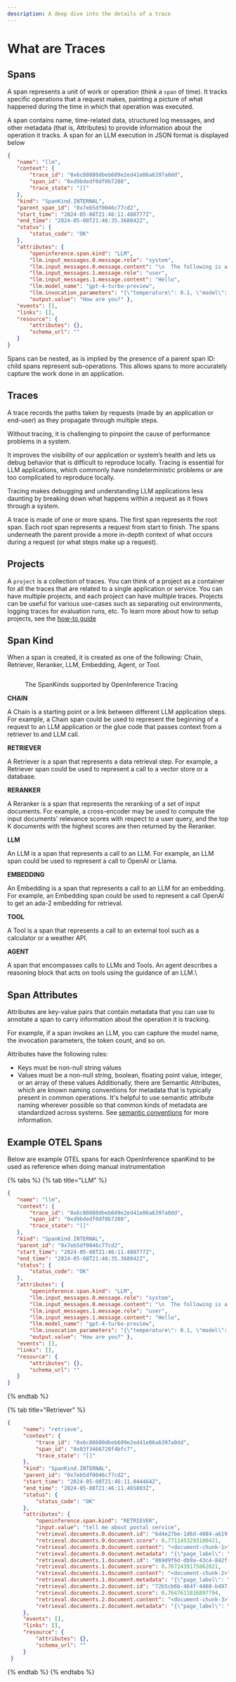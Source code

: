 ```yaml
---
description: A deep dive into the details of a trace
---
```


# What are Traces

## Spans <a href="#user-content-spans" id="user-content-spans"></a>

A span represents a unit of work or operation (think a `span` of time). It tracks specific operations that a request makes, painting a picture of what happened during the time in which that operation was executed.

A span contains name, time-related data, structured log messages, and other metadata (that is, Attributes) to provide information about the operation it tracks. A span for an LLM execution in JSON format is displayed below

```json
{
   "name": "llm",
   "context": {
       "trace_id": "0x6c80880dbeb609e2ed41e06a6397a0dd",
       "span_id": "0xd9bdedf0df0b7208",
       "trace_state": "[]"
   },
   "kind": "SpanKind.INTERNAL",
   "parent_span_id": "0x7eb5df0046c77cd2",
   "start_time": "2024-05-08T21:46:11.480777Z",
   "end_time": "2024-05-08T21:46:35.368042Z",
   "status": {
       "status_code": "OK"
   },
   "attributes": {
       "openinference.span.kind": "LLM",
       "llm.input_messages.0.message.role": "system",
       "llm.input_messages.0.message.content": "\n  The following is a friendly conversation between a user and an AI assistant.\n  The assistant is talkative and provides lots of specific details from its context.\n  If the assistant does not know the answer to a question, it truthfully says it\n  does not know.\n\n  Here are the relevant documents for the context:\n\n  page_label: 7\nfile_path: /Users/mikeldking/work/openinference/python/examples/llama-index-new/backend/data/101.pdf\n\nDomestic Mail Manual \u2022 Updated 7-9-23101\n101.6.4Retail Mail: Physical Standards for Letters, Cards, Flats, and Parcels\na. No piece may weigh more than 70 pounds.\nb. The combined length and girth of a piece (the length of its longest side plus \nthe distance around its thickest part) may not exceed 108 inches.\nc. Lower size or weight standards apply to mail addressed to certain APOs and \nFPOs, subject to 703.2.0  and 703.4.0  and for Department of State mail, \nsubject to 703.3.0 .\n\npage_label: 6\nfile_path: /Users/mikeldking/work/openinference/python/examples/llama-index-new/backend/data/101.pdf\n\nDomestic Mail Manual \u2022 Updated 7-9-23101\n101.6.2.10Retail Mail: Physical Standards for Letters, Cards, Flats, and Parcels\na. The reply half of a double card must be used for reply only and may not be \nused to convey a message to the original addressee or to send statements \nof account. The reply half may be formatted for response purposes (e.g., contain blocks for completion by the addressee).\nb. A double card must be folded before mailing and prepared so that the \naddress on the reply half is on the inside when the double card is originally \nmailed. The address side of the reply half may be prepared as Business \nReply Mail, Courtesy Reply Mail, meter reply mail, or as a USPS Returns service label.\nc. Plain stickers, seals, or a single wire stitch (staple) may be used to fasten the \nopen edge at the top or bottom once the card is folded if affixed so that the \ninner surfaces of the cards can be readily examined. Fasteners must be \naffixed according to the applicable preparation requirements for the price claimed. Any sealing on the left and right sides of the cards, no matter the \nsealing process used, is not permitted.\nd. The first half of a double card must be detached when the reply half is \nmailed for return. \n6.2.10   Enclosures\nEnclosures in double postcards are prohibited at card prices. \n6.3 Nonmachinable Pieces\n6.3.1   Nonmachinable Letters\nLetter-size pieces (except card-size pieces) that meet one or more of the \nnonmachinable characteristics in 1.2 are subject to the nonmachinable \nsurcharge (see 133.1.7 ). \n6.3.2   Nonmachinable Flats\nFlat-size pieces that do not meet the standards in 2.0 are considered parcels, \nand the mailer must pay the applicable parcel price.  \n6.4 Parcels \n[7-9-23]  USPS Ground Advantage \u2014 Retail parcels are eligible for USPS \nTracking and Signature Confirmation service. A USPS Ground Advantage \u2014 \nRetail parcel is the following:\na. A mailpiece that exceeds any one of the maximum dimensions for a flat \n(large envelope). See 2.1.\nb. A flat-size mailpiece, regardless of thickness, that is rigid or nonrectangular. \nc. A flat-size mailpiece that is not uniformly thick under 2.4. \nd.[7-9-23]  A mailpiece that does not exceed 130 inches in combined length \nand girth.\n7.0 Additional Physical Standards for Media Mail and Library \nMail\nThese standards apply to Media Mail and Library Mail:\n\npage_label: 4\nfile_path: /Users/mikeldking/work/openinference/python/examples/llama-index-new/backend/data/101.pdf\n\nDomestic Mail Manual \u2022 Updated 7-9-23101\n101.6.1Retail Mail: Physical Standards for Letters, Cards, Flats, and Parcels\n4.0 Additional Physical Standa rds for Priority Mail Express\nEach piece of Priority Mail Express may not weigh more than 70 pounds. The \ncombined length and girth of a piece (the length of its longest side plus the \ndistance around its thickest part) may not exceed 108 inches. Lower size or weight standards apply to Priority Mail Express addressed to certain APO/FPO \nand DPOs. Priority Mail Express items must be large enough to hold the required \nmailing labels and indicia on a single optical plane without bending or folding.\n5.0 Additional Physical St andards for Priority Mail\nThe maximum weight is 70 pounds. The combined length and girth of a piece \n(the length of its longest side plus the distance around its thickest part) may not \nexceed 108 inches. Lower size and weight standards apply for some APO/FPO \nand DPO mail subject to 703.2.0 , and 703.4.0 , and for Department of State mail \nsubject to 703.3.0 . \n[7-9-23] \n6.0 Additional Physical Standa rds for First-Class Mail and \nUSPS Ground Advantage \u2014 Retail\n[7-9-23]\n6.1 Maximum Weight\n6.1.1   First-Class Mail\nFirst-Class Mail (letters and flats) must not exceed 13 ounces. \n6.1.2   USPS Ground Advantage \u2014 Retail\nUSPS Ground Advantage \u2014 Retail mail must not exceed 70 pounds.\n6.2 Cards Claimed at Card Prices\n6.2.1   Card Price\nA card may be a single or double (reply) stamped card or a single or double postcard. Stamped cards are available from USPS with postage imprinted on \nthem. Postcards are commercially available or privately printed mailing cards. To \nbe eligible for card pricing, a card and each half of a double card must meet the physical standards in 6.2 and the applicable eligibility for the price claimed. \nIneligible cards are subject to letter-size pricing. \n6.2.2   Postcard Dimensions\nEach card and part of a double card claimed at card pricing must be the following: \na. Rectangular.b. Not less than 3-1/2 inches high, 5 inches long, and 0.007 inch thick.\nc. Not more than 4-1/4 inches high, or more than 6 inches long, or greater than \n0.016 inch thick.\nd. Not more than 3.5 ounces (Charge flat-size prices for First-Class Mail \ncard-type pieces over 3.5 ounces.)\n\n  Instruction: Based on the above documents, provide a detailed answer for the user question below.\n  Answer \"don't know\" if not present in the document.\n  ",
       "llm.input_messages.1.message.role": "user",
       "llm.input_messages.1.message.content": "Hello",
       "llm.model_name": "gpt-4-turbo-preview",
       "llm.invocation_parameters": "{\"temperature\": 0.1, \"model\": \"gpt-4-turbo-preview\"}",
       "output.value": "How are you?" },
   "events": [],
   "links": [],
   "resource": {
       "attributes": {},
       "schema_url": ""
   }
}
```

Spans can be nested, as is implied by the presence of a parent span ID: child spans represent sub-operations. This allows spans to more accurately capture the work done in an application.

## Traces <a href="#user-content-traces" id="user-content-traces"></a>

A trace records the paths taken by requests (made by an application or end-user) as they propagate through multiple steps.

Without tracing, it is challenging to pinpoint the cause of performance problems in a system.

It improves the visibility of our application or system’s health and lets us debug behavior that is difficult to reproduce locally. Tracing is essential for LLM applications, which commonly have nondeterministic problems or are too complicated to reproduce locally.

Tracing makes debugging and understanding LLM applications less daunting by breaking down what happens within a request as it flows through a system.

A trace is made of one or more spans. The first span represents the root span. Each root span represents a request from start to finish. The spans underneath the parent provide a more in-depth context of what occurs during a request (or what steps make up a request).

## Projects

A `project` is a collection of traces. You can think of a project as a container for all the traces that are related to a single application or service. You can have multiple projects, and each project can have multiple traces. Projects can be useful for various use-cases such as separating out environments, logging traces for evaluation runs, etc. To learn more about how to setup projects, see the [how-to guide](../how-to-tracing/setup-tracing/setup-projects.md)

## Span Kind

When a span is created, it is created as one of the following: Chain, Retriever, Reranker, LLM, Embedding, Agent, or Tool.

<figure><img src="https://storage.googleapis.com/arize-assets/phoenix/assets/images/span_kinds.png" alt=""><figcaption><p>The SpanKinds supported by OpenInference Tracing</p></figcaption></figure>

**CHAIN**

A Chain is a starting point or a link between different LLM application steps. For example, a Chain span could be used to represent the beginning of a request to an LLM application or the glue code that passes context from a retriever to and LLM call.

**RETRIEVER**

A Retriever is a span that represents a data retrieval step. For example, a Retriever span could be used to represent a call to a vector store or a database.

**RERANKER**

A Reranker is a span that represents the reranking of a set of input documents. For example, a cross-encoder may be used to compute the input documents' relevance scores with respect to a user query, and the top K documents with the highest scores are then returned by the Reranker.

**LLM**

An LLM is a span that represents a call to an LLM. For example, an LLM span could be used to represent a call to OpenAI or Llama.

**EMBEDDING**

An Embedding is a span that represents a call to an LLM for an embedding. For example, an Embedding span could be used to represent a call OpenAI to get an ada-2 embedding for retrieval.

**TOOL**

A Tool is a span that represents a call to an external tool such as a calculator or a weather API.

**AGENT**

A span that encompasses calls to LLMs and Tools. An agent describes a reasoning block that acts on tools using the guidance of an LLM.\\

## Span Attributes

Attributes are key-value pairs that contain metadata that you can use to annotate a span to carry information about the operation it is tracking.

For example, if a span invokes an LLM, you can capture the model name, the invocation parameters, the token count, and so on.

Attributes have the following rules:

* Keys must be non-null string values
* Values must be a non-null string, boolean, floating point value, integer, or an array of these values Additionally, there are Semantic Attributes, which are known naming conventions for metadata that is typically present in common operations. It's helpful to use semantic attribute naming wherever possible so that common kinds of metadata are standardized across systems. See [semantic conventions](https://github.com/Arize-ai/openinference/blob/main/spec/semantic_conventions.md) for more information.

## Example OTEL Spans

Below are example OTEL spans for each OpenInference spanKind to be used as reference when doing manual instrumentation

{% tabs %}
{% tab title="LLM" %}
```json
{
   "name": "llm",
   "context": {
       "trace_id": "0x6c80880dbeb609e2ed41e06a6397a0dd",
       "span_id": "0xd9bdedf0df0b7208",
       "trace_state": "[]"
   },
   "kind": "SpanKind.INTERNAL",
   "parent_id": "0x7eb5df0046c77cd2",
   "start_time": "2024-05-08T21:46:11.480777Z",
   "end_time": "2024-05-08T21:46:35.368042Z",
   "status": {
       "status_code": "OK"
   },
   "attributes": {
       "openinference.span.kind": "LLM",
       "llm.input_messages.0.message.role": "system",
       "llm.input_messages.0.message.content": "\n  The following is a friendly conversation between a user and an AI assistant.\n  The assistant is talkative and provides lots of specific details from its context.\n  If the assistant does not know the answer to a question, it truthfully says it\n  does not know.\n\n  Here are the relevant documents for the context:\n\n  page_label: 7\nfile_path: /Users/mikeldking/work/openinference/python/examples/llama-index-new/backend/data/101.pdf\n\nDomestic Mail Manual \u2022 Updated 7-9-23101\n101.6.4Retail Mail: Physical Standards for Letters, Cards, Flats, and Parcels\na. No piece may weigh more than 70 pounds.\nb. The combined length and girth of a piece (the length of its longest side plus \nthe distance around its thickest part) may not exceed 108 inches.\nc. Lower size or weight standards apply to mail addressed to certain APOs and \nFPOs, subject to 703.2.0  and 703.4.0  and for Department of State mail, \nsubject to 703.3.0 .\n\npage_label: 6\nfile_path: /Users/mikeldking/work/openinference/python/examples/llama-index-new/backend/data/101.pdf\n\nDomestic Mail Manual \u2022 Updated 7-9-23101\n101.6.2.10Retail Mail: Physical Standards for Letters, Cards, Flats, and Parcels\na. The reply half of a double card must be used for reply only and may not be \nused to convey a message to the original addressee or to send statements \nof account. The reply half may be formatted for response purposes (e.g., contain blocks for completion by the addressee).\nb. A double card must be folded before mailing and prepared so that the \naddress on the reply half is on the inside when the double card is originally \nmailed. The address side of the reply half may be prepared as Business \nReply Mail, Courtesy Reply Mail, meter reply mail, or as a USPS Returns service label.\nc. Plain stickers, seals, or a single wire stitch (staple) may be used to fasten the \nopen edge at the top or bottom once the card is folded if affixed so that the \ninner surfaces of the cards can be readily examined. Fasteners must be \naffixed according to the applicable preparation requirements for the price claimed. Any sealing on the left and right sides of the cards, no matter the \nsealing process used, is not permitted.\nd. The first half of a double card must be detached when the reply half is \nmailed for return. \n6.2.10   Enclosures\nEnclosures in double postcards are prohibited at card prices. \n6.3 Nonmachinable Pieces\n6.3.1   Nonmachinable Letters\nLetter-size pieces (except card-size pieces) that meet one or more of the \nnonmachinable characteristics in 1.2 are subject to the nonmachinable \nsurcharge (see 133.1.7 ). \n6.3.2   Nonmachinable Flats\nFlat-size pieces that do not meet the standards in 2.0 are considered parcels, \nand the mailer must pay the applicable parcel price.  \n6.4 Parcels \n[7-9-23]  USPS Ground Advantage \u2014 Retail parcels are eligible for USPS \nTracking and Signature Confirmation service. A USPS Ground Advantage \u2014 \nRetail parcel is the following:\na. A mailpiece that exceeds any one of the maximum dimensions for a flat \n(large envelope). See 2.1.\nb. A flat-size mailpiece, regardless of thickness, that is rigid or nonrectangular. \nc. A flat-size mailpiece that is not uniformly thick under 2.4. \nd.[7-9-23]  A mailpiece that does not exceed 130 inches in combined length \nand girth.\n7.0 Additional Physical Standards for Media Mail and Library \nMail\nThese standards apply to Media Mail and Library Mail:\n\npage_label: 4\nfile_path: /Users/mikeldking/work/openinference/python/examples/llama-index-new/backend/data/101.pdf\n\nDomestic Mail Manual \u2022 Updated 7-9-23101\n101.6.1Retail Mail: Physical Standards for Letters, Cards, Flats, and Parcels\n4.0 Additional Physical Standa rds for Priority Mail Express\nEach piece of Priority Mail Express may not weigh more than 70 pounds. The \ncombined length and girth of a piece (the length of its longest side plus the \ndistance around its thickest part) may not exceed 108 inches. Lower size or weight standards apply to Priority Mail Express addressed to certain APO/FPO \nand DPOs. Priority Mail Express items must be large enough to hold the required \nmailing labels and indicia on a single optical plane without bending or folding.\n5.0 Additional Physical St andards for Priority Mail\nThe maximum weight is 70 pounds. The combined length and girth of a piece \n(the length of its longest side plus the distance around its thickest part) may not \nexceed 108 inches. Lower size and weight standards apply for some APO/FPO \nand DPO mail subject to 703.2.0 , and 703.4.0 , and for Department of State mail \nsubject to 703.3.0 . \n[7-9-23] \n6.0 Additional Physical Standa rds for First-Class Mail and \nUSPS Ground Advantage \u2014 Retail\n[7-9-23]\n6.1 Maximum Weight\n6.1.1   First-Class Mail\nFirst-Class Mail (letters and flats) must not exceed 13 ounces. \n6.1.2   USPS Ground Advantage \u2014 Retail\nUSPS Ground Advantage \u2014 Retail mail must not exceed 70 pounds.\n6.2 Cards Claimed at Card Prices\n6.2.1   Card Price\nA card may be a single or double (reply) stamped card or a single or double postcard. Stamped cards are available from USPS with postage imprinted on \nthem. Postcards are commercially available or privately printed mailing cards. To \nbe eligible for card pricing, a card and each half of a double card must meet the physical standards in 6.2 and the applicable eligibility for the price claimed. \nIneligible cards are subject to letter-size pricing. \n6.2.2   Postcard Dimensions\nEach card and part of a double card claimed at card pricing must be the following: \na. Rectangular.b. Not less than 3-1/2 inches high, 5 inches long, and 0.007 inch thick.\nc. Not more than 4-1/4 inches high, or more than 6 inches long, or greater than \n0.016 inch thick.\nd. Not more than 3.5 ounces (Charge flat-size prices for First-Class Mail \ncard-type pieces over 3.5 ounces.)\n\n  Instruction: Based on the above documents, provide a detailed answer for the user question below.\n  Answer \"don't know\" if not present in the document.\n  ",
       "llm.input_messages.1.message.role": "user",
       "llm.input_messages.1.message.content": "Hello",
       "llm.model_name": "gpt-4-turbo-preview",
       "llm.invocation_parameters": "{\"temperature\": 0.1, \"model\": \"gpt-4-turbo-preview\"}",
       "output.value": "How are you?" },
   "events": [],
   "links": [],
   "resource": {
       "attributes": {},
       "schema_url": ""
   }
}
```
{% endtab %}

{% tab title="Retriever" %}
```json
{
     "name": "retrieve",
     "context": {
         "trace_id": "0x6c80880dbeb609e2ed41e06a6397a0dd",
         "span_id": "0x03f3466720f4bfc7",
         "trace_state": "[]"
     },
     "kind": "SpanKind.INTERNAL",
     "parent_id": "0x7eb5df0046c77cd2",
     "start_time": "2024-05-08T21:46:11.044464Z",
     "end_time": "2024-05-08T21:46:11.465803Z",
     "status": {
         "status_code": "OK"
     },
     "attributes": {
         "openinference.span.kind": "RETRIEVER",
         "input.value": "tell me about postal service",
         "retrieval.documents.0.document.id": "6d4e27be-1d6d-4084-a619-351a44834f38",
         "retrieval.documents.0.document.score": 0.7711453293100421,
         "retrieval.documents.0.document.content": "<document-chunk-1>",       
         "retrieval.documents.0.document.metadata": "{\"page_label\": \"7\", \"file_name\": \"/data/101.pdf\", \"file_path\": \"/data/101.pdf\", \"file_type\": \"application/pdf\", \"file_size\": 47931, \"creation_date\": \"2024-04-12\", \"last_modified_date\": \"2024-04-12\"}",
         "retrieval.documents.1.document.id": "869d9f6d-db9a-43c4-842f-74bd8d505147",
         "retrieval.documents.1.document.score": 0.7672439175862021,
         "retrieval.documents.1.document.content": "<document-chunk-2>",
         "retrieval.documents.1.document.metadata": "{\"page_label\": \"6\", \"file_name\": \"/data/101.pdf\", \"file_path\": \"/data/101.pdf\", \"file_type\": \"application/pdf\", \"file_size\": 47931, \"creation_date\": \"2024-04-12\", \"last_modified_date\": \"2024-04-12\"}",
         "retrieval.documents.2.document.id": "72b5cb6b-464f-4460-b497-cc7c09d1dbef",
         "retrieval.documents.2.document.score": 0.7647611816897794,
         "retrieval.documents.2.document.content": "<document-chunk-3>",
         "retrieval.documents.2.document.metadata": "{\"page_label\": \"4\", \"file_name\": \"/data/101.pdf\", \"file_path\": \"/data/101.pdf\", \"file_type\": \"application/pdf\", \"file_size\": 47931, \"creation_date\": \"2024-04-12\", \"last_modified_date\": \"2024-04-12\"}"
     },
     "events": [],
     "links": [],
     "resource": {
         "attributes": {},
         "schema_url": ""
     }
 }
```
{% endtab %}
{% endtabs %}
